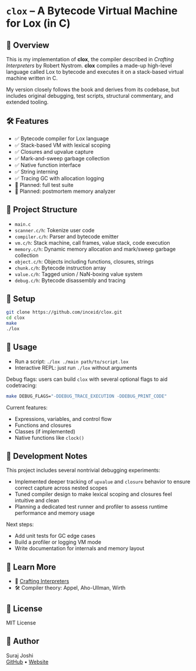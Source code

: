 # `clox` – A Bytecode Virtual Machine for Lox (in C)

## 📘 Overview

This is my implementation of **clox**, the compiler described in *Crafting Interpreters* by Robert Nystrom. **clox** compiles a made-up high-level language called Lox to bytecode and executes it on a stack-based virtual machine written in C.

My version closely follows the book and derives from its codebase, but includes original debugging, test scripts, structural commentary, and extended tooling.

## 🛠 Features
- ✅ Bytecode compiler for Lox language
- ✅ Stack-based VM with lexical scoping
- ✅ Closures and upvalue capture
- ✅ Mark-and-sweep garbage collection
- ✅ Native function interface
- ✅ String interning
- ✅ Tracing GC with allocation logging
- 🚧 Planned: full test suite
- 🚧 Planned: postmortem memory analyzer

## 📂 Project Structure
- `main.c`
- `scanner.c/h`: Tokenize user code 
- `compiler.c/h`: Parser and bytecode emitter
- `vm.c/h`: Stack machine, call frames, value stack, code execution
- `memory.c/h`: Dynamic memory allocation and mark/sweep garbage collection
- `object.c/h`: Objects including functions, closures, strings
- `chunk.c/h`: Bytecode instruction array
- `value.c/h`: Tagged union / NaN-boxing value system
- `debug.c/h`: Bytecode disassembly and tracing

## 🔧 Setup
```bash
git clone https://github.com/inceid/clox.git
cd clox
make
./lox
```

## 🚀 Usage
- Run a script: `./lox ./main path/to/script.lox`
- Interactive REPL: just run `./lox` without arguments

Debug flags: users can build `clox` with several optional flags to aid codetracing:
```bash
make DEBUG_FLAGS="-DDEBUG_TRACE_EXECUTION -DDEBUG_PRINT_CODE"
```

Current features:
- Expressions, variables, and control flow
- Functions and closures
- Classes (if implemented)
- Native functions like `clock()`

## 📝 Development Notes

This project includes several nontrivial debugging experiments:
- Implemented deeper tracking of `upvalue` and `closure` behavior to ensure correct capture across nested scopes
- Tuned compiler design to make lexical scoping and closures feel intuitive and clean
- Planning a dedicated test runner and profiler to assess runtime performance and memory usage

Next steps:
- Add unit tests for GC edge cases
- Build a profiler or logging VM mode
- Write documentation for internals and memory layout

## 🧠 Learn More
- 📘 [Crafting Interpreters](https://craftinginterpreters.com/)
- 🛠 Compiler theory: Appel, Aho-Ullman, Wirth

## 📄 License
MIT License

## 👤 Author
Suraj Joshi  
[GitHub](https://github.com/inceid) • [Website](#)
